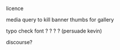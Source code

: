 licence

media query to kill banner
thumbs for gallery

typo check
font ? ? ? ? (persuade kevin)

discourse?
